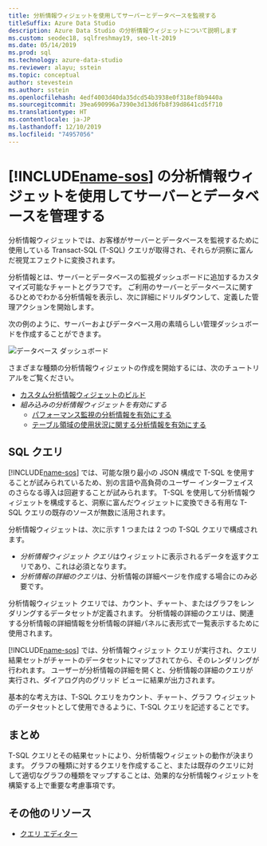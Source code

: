 ```yaml
---
title: 分析情報ウィジェットを使用してサーバーとデータベースを監視する
titleSuffix: Azure Data Studio
description: Azure Data Studio の分析情報ウィジェットについて説明します
ms.custom: seodec18, sqlfreshmay19, seo-lt-2019
ms.date: 05/14/2019
ms.prod: sql
ms.technology: azure-data-studio
ms.reviewer: alayu; sstein
ms.topic: conceptual
author: stevestein
ms.author: sstein
ms.openlocfilehash: 4edf4003d40da35dcd54b3938e0f318ef8b9440a
ms.sourcegitcommit: 39ea690996a7390e3d13d6fb8f39d8641cd5f710
ms.translationtype: HT
ms.contentlocale: ja-JP
ms.lasthandoff: 12/10/2019
ms.locfileid: "74957056"
---
```

# <a name="manage-servers-and-databases-with-insight-widgets-in-includename-sosincludesname-sos-shortmd"></a>[!INCLUDE[name-sos](../includes/name-sos-short.md)] の分析情報ウィジェットを使用してサーバーとデータベースを管理する

分析情報ウィジェットでは、お客様がサーバーとデータベースを監視するために使用している Transact-SQL (T-SQL) クエリが取得され、それらが洞察に富んだ視覚エフェクトに変換されます。

分析情報とは、サーバーとデータベースの監視ダッシュボードに追加するカスタマイズ可能なチャートとグラフです。 ご利用のサーバーとデータベースに関するひとめでわかる分析情報を表示し、次に詳細にドリルダウンして、定義した管理アクションを開始します。

次の例のように、サーバーおよびデータベース用の素晴らしい管理ダッシュボードを作成することができます。

![データベース ダッシュボード](media/insight-widgets/database-dashboard.png)

さまざまな種類の分析情報ウィジェットの作成を開始するには、次のチュートリアルをご覧ください。

- [カスタム分析情報ウィジェットのビルド](tutorial-build-custom-insight-sql-server.md)
- *組み込みの分析情報ウィジェットを有効にする*
  - [パフォーマンス監視の分析情報を有効にする](tutorial-qds-sql-server.md)
  - [テーブル領域の使用状況に関する分析情報を有効にする](tutorial-table-space-sql-server.md)

## <a name="sql-queries"></a>SQL クエリ

[!INCLUDE[name-sos](../includes/name-sos-short.md)] では、可能な限り最小の JSON 構成で T-SQL を使用することが試みられているため、別の言語や高負荷のユーザー インターフェイスのさらなる導入は回避することが試みられます。 T-SQL を使用して分析情報ウィジェットを構成すると、洞察に富んだウィジェットに変換できる有用な T-SQL クエリの既存のソースが無数に活用されます。

分析情報ウィジェットは、次に示す 1 つまたは 2 つの T-SQL クエリで構成されます。
* *分析情報ウィジェット クエリ*はウィジェットに表示されるデータを返すクエリであり、これは必須となります。
* *分析情報の詳細のクエリ*は、分析情報の詳細ページを作成する場合にのみ必要です。

分析情報ウィジェット クエリでは、カウント、チャート、またはグラフをレンダリングするデータセットが定義されます。 分析情報の詳細のクエリは、関連する分析情報の詳細情報を分析情報の詳細パネルに表形式で一覧表示するために使用されます。 

[!INCLUDE[name-sos](../includes/name-sos-short.md)] では、分析情報ウィジェット クエリが実行され、クエリ結果セットがチャートのデータセットにマップされてから、そのレンダリングが行われます。 ユーザーが分析情報の詳細を開くと、分析情報の詳細のクエリが実行され、ダイアログ内のグリッド ビューに結果が出力されます。

基本的な考え方は、T-SQL クエリをカウント、チャート、グラフ ウィジェットのデータセットとして使用できるように、T-SQL クエリを記述することです。 

## <a name="summary"></a>まとめ

T-SQL クエリとその結果セットにより、分析情報ウィジェットの動作が決まります。 グラフの種類に対するクエリを作成すること、または既存のクエリに対して適切なグラフの種類をマップすることは、効果的な分析情報ウィジェットを構築する上で重要な考慮事項です。



## <a name="additional-resources"></a>その他のリソース
- [クエリ エディター](tutorial-sql-editor.md)

